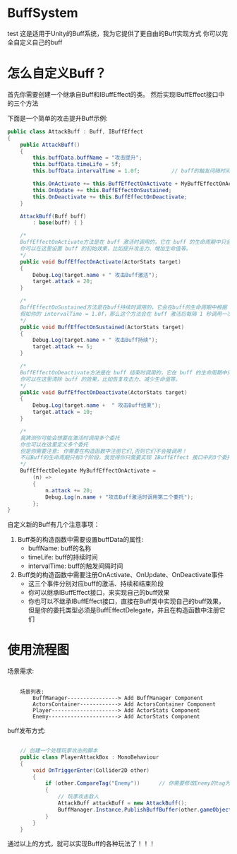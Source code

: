 # BuffSystem

test
这是适用于Unity的Buff系统，我为它提供了更自由的Buff实现方式
你可以完全自定义自己的buff

# 怎么自定义Buff？
首先你需要创建一个继承自Buff和IBuffEffect的类。
然后实现IBuffEffect接口中的三个方法

下面是一个简单的攻击提升Buff示例:
```csharp
public class AttackBuff : Buff, IBuffEffect
{
    public AttackBuff() 
    {
        this.buffData.buffName = "攻击提升";
        this.buffData.timeLife = 5f;
        this.buffData.intervalTime = 1.0f;          // buff的触发间隔时间

        this.OnActivate += this.BuffEffectOnActivate + MyBuffEffectOnActivate;
        this.OnUpdate += this.BuffEffectOnSustained;
        this.OnDeactivate += this.BuffEffectOnDeactivate;
    }

    AttackBuff(Buff buff)
        : base(buff) { }

    /*
    BuffEffectOnActivate方法是在 buff 激活时调用的，它在 buff 的生命周期中只会被调用一次。
    你可以在这里设置 buff 的初始效果，比如提升攻击力、增加生命值等。
    */
    public void BuffEffectOnActivate(ActorStats target)
    {
        Debug.Log(target.name + " 攻击Buff激活");
        target.attack = 20;
    }

    /*
    BuffEffectOnSustained方法是在buff持续时调用的，它会在buff的生命周期中根据 intervalTime 调用。
    假如你的 intervalTime = 1.0f，那么这个方法会在 buff 激活后每隔 1 秒调用一次。
    */
    public void BuffEffectOnSustained(ActorStats target)
    {
        Debug.Log(target.name + " 攻击Buff持续");
        target.attack += 5;
    }

    /*
    BuffEffectOnDeactivate方法是在 buff 结束时调用的，它在 buff 的生命周期中只会被调用一次。
    你可以在这里清除 buff 的效果，比如恢复攻击力、减少生命值等。
    */
    public void BuffEffectOnDeactivate(ActorStats target)
    {
        Debug.Log(target.name +  " 攻击Buff结束");
        target.attack = 10;
    }

    /*
    我猜测你可能会想要在激活时调用多个委托
    你也可以在这里定义多个委托
    但是你需要注意: 你需要在构造函数中注册它们,否则它们不会被调用！
    不过Buff的生命周期只有3个阶段，我觉得你只需要实现 IBuffEffect 接口中的3个委托就可以了。
    */
    BuffEffectDelegate MyBuffEffectOnActivate = 
        (n) => 
        {
            n.attack += 20; 
            Debug.Log(n.name + "攻击Buff激活时调用第二个委托");
        };
}
```
自定义新的Buff有几个注意事项：
1. Buff类的构造函数中需要设置buffData的属性:
   - buffName: buff的名称
   - timeLife: buff的持续时间
   - intervalTime: buff的触发间隔时间
2. Buff类的构造函数中需要注册OnActivate、OnUpdate、OnDeactivate事件
   - 这三个事件分别对应buff的激活、持续和结束阶段
   - 你可以继承IBuffEffect接口，来实现自己的buff效果
   - 你也可以不继承IBuffEffect接口，直接在Buff类中实现自己的buff效果，但是你的委托类型必须是BuffEffectDelegate，并且在构造函数中注册它们

# 使用流程图

场景需求:
```requirement
    
    场景列表:
        BuffManager----------------> Add BuffManager Component
        ActorsContainer------------> Add ActorsContainer Component
        Player---------------------> Add ActorStats Component
        Enemy----------------------> Add ActorStats Component

```

buff发布方式:
```csharp
    
    // 创建一个处理玩家攻击的脚本
    public class PlayerAttackBox : MonoBehaviour
    {
        void OnTriggerEnter(Collider2D other)
        {
            if (other.CompareTag("Enemy"))      // 你需要修改Enemy的tag为"Enemy"
            {
                // 玩家攻击敌人
                AttackBuff attackBuff = new AttackBuff();
                BuffManager.Instance.PublishBuffBuffer(other.gameObject.GetComponent<ActorStats>(), attackBuff);    // 这样就可以给敌人添加一个攻击加成的buff了。
            }
        }
    }

```

通过以上的方式，就可以实现Buff的各种玩法了！！！

